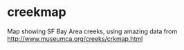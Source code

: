 creekmap
========

Map showing SF Bay Area creeks, using amazing data from http://www.museumca.org/creeks/crkmap.html

